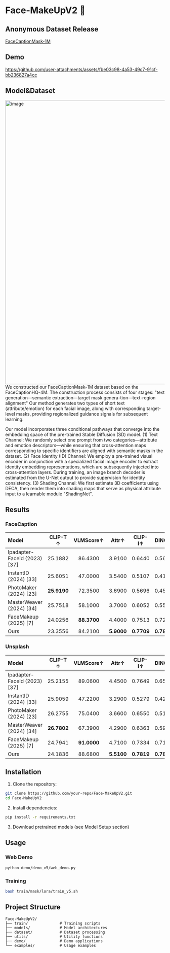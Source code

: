 # Face-MakeUpV2 🎨
## Anonymous Dataset Release

[FaceCaptionMask-1M](https://huggingface.co/datasets/anonymous-user-2025/FaceCaptionMask-1M)

## Demo

https://github.com/user-attachments/assets/fbe03c98-4a53-49c7-91cf-bb236827a4cc

## Model&Dataset

<img width="1098" height="895" alt="image" src="https://github.com/user-attachments/assets/fba427c6-5d87-463e-95f0-b3296bbd4943" />
We constructed our FaceCaptionMask-1M dataset based on the FaceCaptionHQ-4M. The construction process consists of four stages: "text generation—semantic extraction—target mask genera-tion—text-region alignment" Our method generates two types of short text (attribute/emotion) for each facial image, along with corresponding target-level masks, providing regionalized guidance signals for subsequent learning.

Our model incorporates three conditional pathways that converge into the embedding space of the pre-trained Stable Diffusion (SD) model. (1) Text Channel: We randomly select one prompt from two categories—attribute and emotion descriptors—while ensuring that cross-attention maps corresponding to specific identifiers are aligned with semantic masks in the dataset. (2) Face Identity (ID) Channel: We employ a pre-trained visual encoder in conjunction with a specialized facial image encoder to extract identity embedding representations, which are subsequently injected into cross-attention layers. During training, an image branch decoder is estimated from the U-Net output to provide supervision for identity consistency. (3) Shading Channel: We first estimate 3D coefficients using DECA, then render them into shading maps that serve as physical attribute input to a learnable module "ShadingNet".

## Results
### FaceCaption
| Model | CLIP-T ↑ | VLMScore↑ | Attr↑ | CLIP-I↑ | DINO↑ | FaceSim↑ | FID↓ | LPIPS↓ | Pose-RMSE↓ | Light-RMSE↓ |
| :--- | :---: | :---: | :---: | :---: | :---: | :---: | :---: | :---: | :---: | :---: |
| Ipadapter-Faceid (2023) [37] | 25.1882 | 86.4300 | 3.9100 | 0.6440 | 0.5651 | 0.6042 | 122.9359 | 0.6788 | 0.1966 | 0.2181 |
| InstantID (2024) [33] | 25.6051 | 47.0000 | 3.5400 | 0.5107 | 0.4186 | 0.4495 | 126.3945 | 0.6647 | 0.1210 | 0.2945 |
| PhotoMaker (2024) [23] | **25.9190** | 72.3500 | 3.6900 | 0.5696 | 0.4578 | 0.1811 | 114.6484 | 0.6886 | 0.2308 | 0.2882 |
| MasterWeaver (2024) [34] | 25.7518 | 58.1000 | 3.7000 | 0.6052 | 0.5567 | 0.3564 | 106.7198 | 0.6828 | 0.2156 | 0.2253 |
| FaceMakeup (2025) [7] | 24.0256 | **88.3700** | 4.4000 | 0.7513 | 0.7219 | 0.7361 | 99.9833 | 0.6164 | 0.0947 | 0.1441 |
| Ours | 23.3556 | 84.2100 | **5.9000** | **0.7709** | **0.7857** | **0.7568** | **90.0322** | **0.5627** | **0.0907** | **0.1176** |
### Unsplash
| Model | CLIP-T ↑ | VLMScore↑ | Attr↑ | CLIP-I↑ | DINO↑ | FaceSim↑ | FID↓ | LPIPS↓ | Pose-RMSE↓ | Light-RMSE↓ |
| :--- | :---: | :---: | :---: | :---: | :---: | :---: | :---: | :---: | :---: | :---: |
| Ipadapter-Faceid (2023) [37] | 25.2155 | 89.0600 | 4.4500 | 0.7649 | 0.6581 | 0.6534 | 102.9820 | 0.6554 | 0.2319 | 0.2363 |
| InstantID (2024) [33] | 25.9059 | 47.2200 | 3.2900 | 0.5279 | 0.4270 | 0.4360 | 143.1719 | 0.6852 | 0.1357 | 0.3237 |
| PhotoMaker (2024) [23] | 26.2755 | 75.0400 | 3.6600 | 0.6550 | 0.5170 | 0.2051 | 113.6866 | 0.6905 | 0.2641 | 0.3119 |
| MasterWeaver (2024) [34] | **26.7802** | 67.3900 | 4.2900 | 0.6363 | 0.5925 | 0.2980 | 113.0527 | 0.6919 | 0.2465 | 0.2662 |
| FaceMakeup (2025) [7] | 24.7941 | **91.0000** | 4.7100 | 0.7334 | 0.7192 | 0.6408 | 116.8287 | 0.6369 | 0.1003 | 0.1661 |
| Ours | 24.1836 | 88.6800 | **5.5100** | **0.7819** | **0.7893** | **0.7220** | **113.3948** | **0.5957** | **0.0448** | **0.1176** |

## Installation


1. Clone the repository:
```bash
git clone https://github.com/your-repo/Face-MakeUpV2.git
cd Face-MakeUpV2
```

2. Install dependencies:
```bash
pip install -r requirements.txt
```

3. Download pretrained models (see Model Setup section)

## Usage

### Web Demo
```bash
python demo/demo_v5/web_demo.py
```

### Training
```bash
bash train/mask/lora/train_v5.sh
```

## Project Structure

```
Face-MakeUpV2/
├── train/              # Training scripts
├── models/             # Model architectures
├── dataset/            # Dataset processing
├── utils/              # Utility functions
├── demo/               # Demo applications
└── examples/           # Usage examples
```


